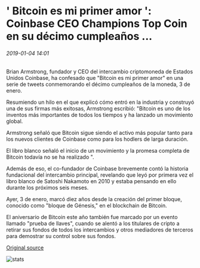 # ' Bitcoin es mi primer amor ': Coinbase CEO Champions Top Coin en su décimo cumpleaños ...

###### 2019-01-04 14:01

Brian Armstrong, fundador y CEO del intercambio criptomoneda de Estados Unidos Coinbase, ha confesado que "Bitcoin es mi primer amor" en una serie de tweets conmemorando el décimo cumpleaños de la moneda, 3 de enero.

Resumiendo un hilo en el que explicó cómo entró en la industria y construyó una de sus firmas más exitosas, Armstrong escribió: "Bitcoin es uno de los inventos más importantes de todos los tiempos y ha lanzado un movimiento global.

Armstrong señaló que Bitcoin sigue siendo el activo más popular tanto para los nuevos clientes de Coinbase como para los hodlers de larga duración.

El libro blanco señaló el inicio de un movimiento y la promesa completa de Bitcoin todavía no se ha realizado ".

Además de eso, el co-fundador de Coinbase brevemente contó la historia fundacional del intercambio principal, revelando que leyó por primera vez el libro blanco de Satoshi Nakamoto en 2010 y estaba pensando en ello durante los próximos seis meses.

Ayer, 3 de enero, marcó diez años desde la creación del primer bloque, conocido como "bloque de Génesis," en el blockchain de Bitcoin.

El aniversario de Bitcoin este año también fue marcado por un evento llamado "prueba de llaves", cuando se alentó a los titulares de cripto a retirar sus fondos de todos los intercambios y otros mediadores de terceros para demostrar su control sobre sus fondos.

[Original source](https://cointelegraph.com/news/bitcoin-is-my-first-love-coinbase-ceo-champions-top-coin-on-its-10th-birthday)

![stats](https://c.statcounter.com/11760860/0/a89fa40b/1/ "stats")